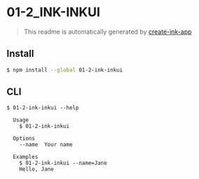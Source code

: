 # 01-2_INK-INKUI

> This readme is automatically generated by [create-ink-app](https://github.com/vadimdemedes/create-ink-app)

## Install

```bash
$ npm install --global 01-2-ink-inkui
```

## CLI

```
$ 01-2-ink-inkui --help

  Usage
    $ 01-2-ink-inkui

  Options
    --name  Your name

  Examples
    $ 01-2-ink-inkui --name=Jane
    Hello, Jane
```
